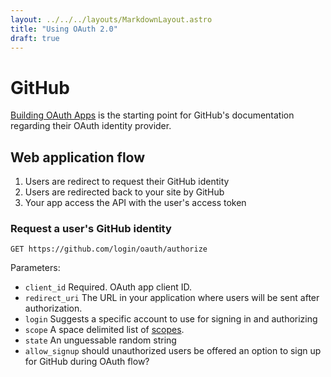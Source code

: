 ```yaml
---
layout: ../../../layouts/MarkdownLayout.astro
title: "Using OAuth 2.0"
draft: true
---
```


# GitHub

[Building OAuth Apps](https://docs.github.com/en/developers/apps/building-oauth-apps) is the starting point for GitHub's documentation regarding their OAuth identity provider.

## Web application flow

1. Users are redirect to request their GitHub identity
2. Users are redirected back to your site by GitHub
3. Your app access the API with the user's access token

### Request a user's GitHub identity

```
GET https://github.com/login/oauth/authorize
```

Parameters:
- `client_id` Required. OAuth app client ID.
- `redirect_uri` The URL in your application where users will be sent after authorization.
- `login` Suggests a specific account to use for signing in and authorizing
- `scope` A space delimited list of [scopes](https://docs.github.com/en/developers/apps/building-oauth-apps/scopes-for-oauth-apps).
- `state` An unguessable random string
- `allow_signup` should unauthorized users be offered an option to sign up for GitHub during OAuth flow?

